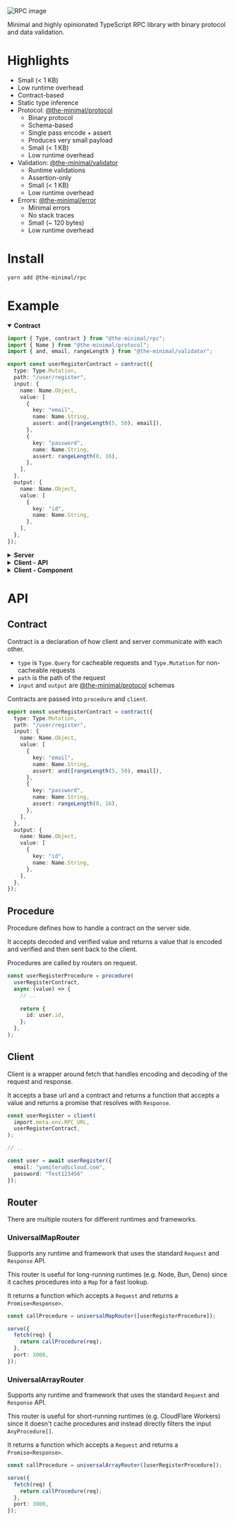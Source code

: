 ![RPC image](https://github.com/the-minimal/rpc/blob/main/docs/the-minimal-rpc.jpg?raw=true)

Minimal and highly opinionated TypeScript RPC library with binary protocol and data validation.

# Highlights

- Small (< 1 KB)
- Low runtime overhead
- Contract-based
- Static type inference
- Protocol: [@the-minimal/protocol](https://github.com/the-minimal/protocol)
  - Binary protocol
  - Schema-based
  - Single pass encode + assert
  - Produces very small payload
  - Small (< 1 KB)
  - Low runtime overhead
- Validation: [@the-minimal/validator](https://github.com/the-minimal/validator)
  - Runtime validations
  - Assertion-only
  - Small (< 1 KB)
  - Low runtime overhead
- Errors: [@the-minimal/error](https://github.com/the-minimal/error)
  - Minimal errors
  - No stack traces
  - Small (~ 120 bytes)
  - Low runtime overhead

# Install

```bash
yarn add @the-minimal/rpc
```

# Example

<details open>
  <summary><b>Contract</b></summary>

  ```ts
  import { Type, contract } from "@the-minimal/rpc";
  import { Name } from "@the-minimal/protocol";
  import { and, email, rangeLength } from "@the-minimal/validator";

  export const userRegisterContract = contract({
    type: Type.Mutation,
    path: "/user/register",
    input: {
      name: Name.Object,
      value: [
        {
          key: "email",
          name: Name.String,
          assert: and([rangeLength(5, 50), email]),
        },
        {
          key: "password",
          name: Name.String,
          assert: rangeLength(8, 16),
        },
      ],
    },
    output: {
      name: Name.Object,
      value: [
        {
          key: "id",
          name: Name.String,
        },
      ],
    },
  });
  ```

</details>

<details>
  <summary><b>Server</b></summary>

  ```ts
  import { serve } from "bun";
  import { init } from "@the-minimal/protocol";
  import { procedure, universalMapRouter } from "@the-minimal/rpc";
  import { userRegisterContract } from "@contracts";

  const userRegisterProcedure = procedure(
    userRegisterContract,
    async (value) => {
      // ..
      
      return {
        id: user.id,
      };
    },
  );

  const callProcedure = universalMapRouter([userRegisterProcedure]);

  init();

  serve({
    fetch(req) {
      return callProcedure(req);
    },
    port: 3000,
  });
  ```

</details>

<details>
  <summary><b>Client - API</b></summary>

  ```ts
  import { init } from "@the-minimal/protocol";
  import { client } from "@the-minimal/rpc";
  import { userRegisterContract } from "@contracts";

  init();

  const userRegister = client(
    import.meta.env.RPC_URL,
    userRegisterContract,
  );
  ```

</details>

<details>
  <summary><b>Client - Component</b></summary>

  ```svelte
  <script lang="ts">
    import { goto } from "svelte";
    import { userRegister } from "@api"; 
    import { Error } from "./Error"; 

    let email = "";
    let password = "";
    let error: string | null = null;
    
    const register = async () => {
      try {
        await userRegister({ 
          email, 
          password 
        });
        
        goto("/login");
      } catch (e) {
        error = e.message;
      } 
    };
  </script>

  <div>
    {#if error}
      <Error message={error} />
    {/if}
    
    <input type="email" bind:value={email} />
    <input type="password" bind:value={password} />
    
    <button on:click={register}>Register</button>
  </div>
  ```

</details>

# API

## Contract

Contract is a declaration of how client and server communicate with each other.

- `type` is `Type.Query` for cacheable requests and `Type.Mutation` for non-cacheable requests
- `path` is the path of the request
- `input` and `output` are [@the-minimal/protocol](https://github.com/the-minimal/protocol) schemas

Contracts are passed into `procedure` and `client`.

```ts
export const userRegisterContract = contract({
  type: Type.Mutation,
  path: "/user/register",
  input: {
    name: Name.Object,
    value: [
      {
        key: "email",
        name: Name.String,
        assert: and([rangeLength(5, 50), email]),
      },
      {
        key: "password",
        name: Name.String,
        assert: rangeLength(8, 16),
      },
    ],
  },
  output: {
    name: Name.Object,
    value: [
      {
        key: "id",
        name: Name.String,
      },
    ],
  },
});
```

## Procedure

Procedure defines how to handle a contract on the server side.

It accepts decoded and verified value and returns a value that is encoded and verified and then sent back to the client.

Procedures are called by routers on request.

```ts
const userRegisterProcedure = procedure(
  userRegisterContract,
  async (value) => {
    // ..
    
    return {
      id: user.id,
    };
  },
);
```

## Client

Client is a wrapper around fetch that handles encoding and decoding of the request and response.

It accepts a base url and a contract and returns a function that accepts a value and returns a promise that resolves
with `Response`.

```ts
const userRegister = client(
  import.meta.env.RPC_URL,
  userRegisterContract,
);

// ..

const user = await userRegister({
  email: "yamiteru@icloud.com",
  password: "Test123456"
});
```

## Router

There are multiple routers for different runtimes and frameworks.

### UniversalMapRouter

Supports any runtime and framework that uses the standard `Request` and `Response` API.

This router is useful for long-running runtimes (e.g. Node, Bun, Deno) since it caches procedures into a `Map` for a fast lookup.

It returns a function which accepts a `Request` and returns a `Promise<Response>`.

```ts
const callProcedure = universalMapRouter([userRegisterProcedure]);

serve({
  fetch(req) {
    return callProcedure(req);
  },
  port: 3000,
});
```

### UniversalArrayRouter

Supports any runtime and framework that uses the standard `Request` and `Response` API.

This router is useful for short-running runtimes (e.g. CloudFlare Workers) since it doesn't cache procedures and instead directly filters the input `AnyProcedure[]`.

It returns a function which accepts a `Request` and returns a `Promise<Response>`.

```ts
const callProcedure = universalArrayRouter([userRegisterProcedure]);

serve({
  fetch(req) {
    return callProcedure(req);
  },
  port: 3000,
});
```